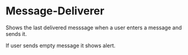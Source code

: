 # Message-Deliverer
Shows the last delivered messsage when a user enters a message and sends it.

If user sends empty message it shows alert.
